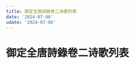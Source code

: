 ```yaml
---
title: 御定全唐詩錄卷二诗歌列表
date: '2024-07-06'
udate: '2024-07-06'
---
```

# 御定全唐詩錄卷二诗歌列表

<PoemList :list="poems" :authorMap="authorMap" :chapternum="2" />

<script setup>
const chapter = '卷二';
import poems from '/data/qtsl/卷二/poems.json'
import authorMap from '/data/qtsl/卷二/author.json'
</script>
